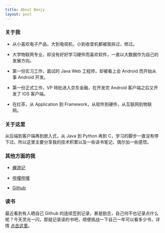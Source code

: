 ```yaml
---
title: About Benjy
layout: post
---
```


### 关于我
* 从小喜欢电子产品，大到电视机，小到收音机都被我拆过，修过。

* 大学物联网专业，却没有好好学习硬件而喜欢软件，一直以大数据作为自己的发展方向。

* 第一份实习工作，面试的 Java Web 工程师，却被看上会 Android 而开始从事 Android 开发。

* 第一份正式工作，VP 特批进入京东金融，在开发完 Android 客户端之后又开发了 IOS 客户端。

* 在红茶，从 Application 到 Framework，从软件到硬件，从互联网到物联网。

### 关于这里
从后端到客户端再到嵌入式，从 Java 到 Python 再到 C，学习的脚步一直没有停下过。所以这里主要分享我的技术积累以及一些读书笔记，偶尔加一些感悟。

### 其他方面的我
* [蝉游记](http://chanyouji.com/users/658973)

* [哔哩哔哩](https://space.bilibili.com/9101571/#/)

* [Github](https://github.com/benjyair)

### 读书
最近看到有人晒自己 Github 的连续签到记录，甚是励志，自己何不也记录点什么呢？今天灵光一闪，那就记录读的书吧，顺便挑战一下自己一年可以看多少书，详情 [点击这里](/read)。
<br/>
